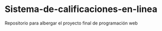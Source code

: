 Sistema-de-calificaciones-en-linea
==================================

Repositorio para albergar el proyecto final de programación web

